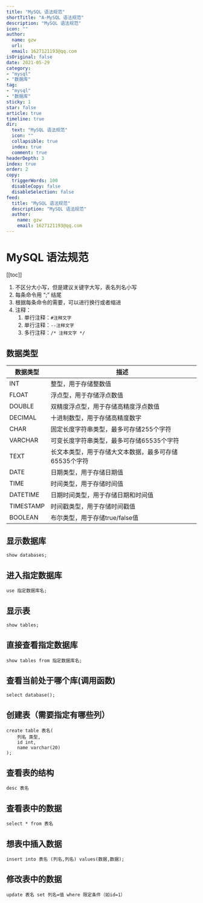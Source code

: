 ```yaml
---
title: "MySQL 语法规范"
shortTitle: "A-MySQL 语法规范"
description: "MySQL 语法规范"
icon: ""
author: 
  name: gzw
  url: 
  email: 1627121193@qq.com
isOriginal: false
date: 2021-05-29
category: 
- "mysql"
- "数据库"
tag:
- "mysql"
- "数据库"
sticky: 1
star: false
article: true
timeline: true
dir:
  text: "MySQL 语法规范"
  icon: ""
  collapsible: true
  index: true
  comment: true
headerDepth: 3
index: true
order: 2
copy:
  triggerWords: 100
  disableCopy: false
  disableSelection: false
feed:
  title: "MySQL 语法规范"
  description: "MySQL 语法规范"
  author:
    name: gzw
    email: 1627121193@qq.com
---
```






# MySQL 语法规范

[[toc]]

1. 不区分大小写，但是建议关键字大写，表名列名小写 
2. 每条命令用 “;” 结尾  
3. 根据每条命令的需要，可以进行换行或者缩进  
4. 注释：
   1. 单行注释：`#注释文字`   
   2. 单行注释：`--注释文字`  
   3. 多行注释：`/* 注释文字 */`



## 数据类型

| 数据类型  | 描述                                                  |
| --------- | ----------------------------------------------------- |
| INT       | 整型，用于存储整数值                                  |
| FLOAT     | 浮点型，用于存储浮点数值                              |
| DOUBLE    | 双精度浮点型，用于存储高精度浮点数值                  |
| DECIMAL   | 十进制数型，用于存储高精度数字                        |
| CHAR      | 固定长度字符串类型，最多可存储255个字符               |
| VARCHAR   | 可变长度字符串类型，最多可存储65535个字符             |
| TEXT      | 长文本类型，用于存储大文本数据，最多可存储65535个字符 |
| DATE      | 日期类型，用于存储日期值                              |
| TIME      | 时间类型，用于存储时间值                              |
| DATETIME  | 日期时间类型，用于存储日期和时间值                    |
| TIMESTAMP | 时间戳类型，用于存储时间戳值                          |
| BOOLEAN   | 布尔类型，用于存储true/false值                        |





## 显示数据库 

```mysql
show databases;
```



## 进入指定数据库

```mysql
use 指定数据库名;
```



## 显示表

```mysql
show tables;
```



## 直接查看指定数据库

```mysql
show tables from 指定数据库名;
```



## 查看当前处于哪个库(调用函数)

```mysql
select database();
```



## 创建表（需要指定有哪些列）

```mysql
create table 表名(
    列名 类型,
    id int,
    name varchar(20)
);
```



## 查看表的结构

```mysql
desc 表名
```



## 查看表中的数据

```mysql
select * from 表名
```



## 想表中插入数据

```mysql
insert into 表名 (列名,列名) values(数据,数据);
```



## 修改表中的数据

```mysql
update 表名 set 列名=值 where 限定条件（如id=1）
```


